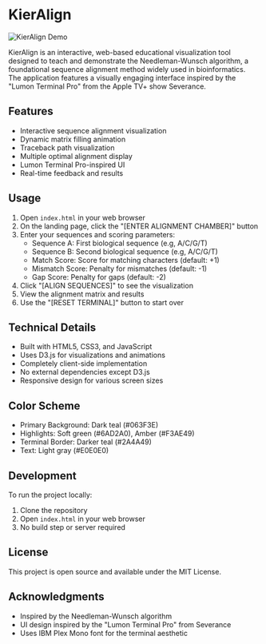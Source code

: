 # KierAlign

![KierAlign Demo](kieralign.gif)

KierAlign is an interactive, web-based educational visualization tool designed to teach and demonstrate the Needleman-Wunsch algorithm, a foundational sequence alignment method widely used in bioinformatics. The application features a visually engaging interface inspired by the "Lumon Terminal Pro" from the Apple TV+ show Severance.

## Features

- Interactive sequence alignment visualization
- Dynamic matrix filling animation
- Traceback path visualization
- Multiple optimal alignment display
- Lumon Terminal Pro-inspired UI
- Real-time feedback and results

## Usage

1. Open `index.html` in your web browser
2. On the landing page, click the "[ENTER ALIGNMENT CHAMBER]" button
3. Enter your sequences and scoring parameters:
   - Sequence A: First biological sequence (e.g, A/C/G/T)
   - Sequence B: Second biological sequence (e.g, A/C/G/T)
   - Match Score: Score for matching characters (default: +1)
   - Mismatch Score: Penalty for mismatches (default: -1)
   - Gap Score: Penalty for gaps (default: -2)
4. Click "[ALIGN SEQUENCES]" to see the visualization
5. View the alignment matrix and results
6. Use the "[RESET TERMINAL]" button to start over

## Technical Details

- Built with HTML5, CSS3, and JavaScript
- Uses D3.js for visualizations and animations
- Completely client-side implementation
- No external dependencies except D3.js
- Responsive design for various screen sizes

## Color Scheme

- Primary Background: Dark teal (#063F3E)
- Highlights: Soft green (#6AD2A0), Amber (#F3AE49)
- Terminal Border: Darker teal (#2A4A49)
- Text: Light gray (#E0E0E0)

## Development

To run the project locally:

1. Clone the repository
2. Open `index.html` in your web browser
3. No build step or server required

## License

This project is open source and available under the MIT License.

## Acknowledgments

- Inspired by the Needleman-Wunsch algorithm
- UI design inspired by the "Lumon Terminal Pro" from Severance
- Uses IBM Plex Mono font for the terminal aesthetic